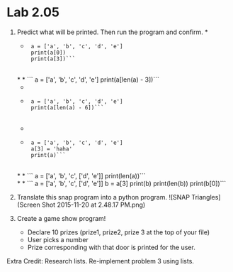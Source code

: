 # Lab 2.05

1. Predict what will be printed. Then run the program and confirm. 
    *  
    *  ```
        a = ['a', 'b', 'c', 'd', 'e']
        print(a[0])
        print(a[3])```
    <br>
    *  
    *  ```
        a = ['a', 'b', 'c', 'd', 'e']
        print(a[len(a) - 3])```
    <br>
    
    *  
    *  ```
        a = ['a', 'b', 'c', 'd', 'e']
        print(a[len(a) - 6])```
    <br>
    
    *  
    *  ```
        a = ['a', 'b', 'c', 'd', 'e']
        a[3] = 'haha'
        print(a)```
    <br> 
    *  
    *  ```
        a = ['a', 'b', 'c', ['d', 'e']]
        print(len(a))```
    <br>
    *
    *  ```
        a = ['a', 'b', 'c', ['d', 'e']]
        b = a[3]
        print(b)
        print(len(b))
        print(b[0])```
    <br>
    

2. Translate this snap program into a python program. 
![SNAP Triangles](Screen Shot 2015-11-20 at 2.48.17 PM.png)

3. Create a game show program! 
    * Declare 10 prizes (prize1, prize2, prize 3 at the top of your file)
    * User picks a number
    * Prize corresponding with that door is printed for the user. 


Extra Credit: Research lists. Re-implement problem 3 using lists. 
